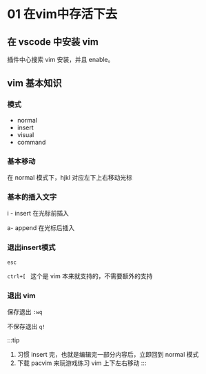 # 01 在vim中存活下去

## 在 vscode 中安装 vim

插件中心搜索 vim 安装，并且 enable。



## vim 基本知识

### 模式

- normal
- insert
- visual
- command

### 基本移动

在 normal 模式下，hjkl 对应左下上右移动光标

### 基本的插入文字

i - insert 在光标前插入

a- append 在光标后插入

### 退出insert模式

`esc` 

`ctrl+[	` 这个是 vim 本来就支持的，不需要额外的支持

### 退出 vim

保存退出 `:wq`

不保存退出 `q!`


:::tip
1. 习惯 insert 完，也就是编辑完一部分内容后，立即回到 normal 模式
2. 下载 pacvim 来玩游戏练习 vim 上下左右移动
:::


